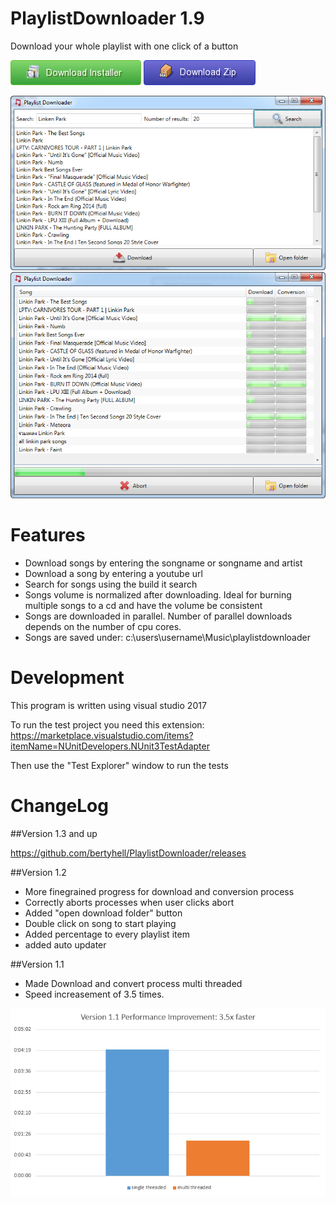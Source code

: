 PlaylistDownloader 1.9
======================

Download your whole playlist with one click of a button

[![Download](img/download-installer.png)](https://github.com/bertyhell/PlaylistDownloader/raw/master/PlaylistDownloader.exe)
[![Download](img/download-zip.png)](https://github.com/bertyhell/PlaylistDownloader/raw/master/PlaylistDownloader.zip)

![main window screenshot](img/screenshot1.png)
![main window screenshot](img/screenshot2.png)

Features
========

* Download songs by entering the songname or songname and artist
* Download a song by entering a youtube url
* Search for songs using the build it search
* Songs volume is normalized after downloading. Ideal for burning multiple songs to a cd and have the volume be consistent
* Songs are downloaded in parallel. Number of parallel downloads depends on the number of cpu cores.
* Songs are saved under: c:\users\username\Music\playlistdownloader 

Development
===========

This program is written using visual studio 2017

To run the test project you need this extension:
https://marketplace.visualstudio.com/items?itemName=NUnitDevelopers.NUnit3TestAdapter

Then use the "Test Explorer" window to run the tests

ChangeLog
=========

##Version 1.3 and up

https://github.com/bertyhell/PlaylistDownloader/releases

##Version 1.2

- More finegrained progress for download and conversion process
- Correctly aborts processes when user clicks abort
- Added "open download folder" button
- Double click on song to start playing
- Added percentage to every playlist item
- added auto updater

##Version 1.1

- Made Download and convert process multi threaded
- Speed increasement of 3.5 times.

![main window screenshot](img/performance_1.1.png)
